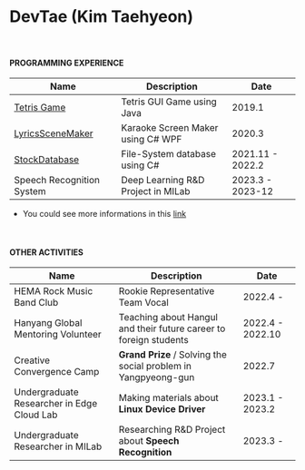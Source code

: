 DevTae (Kim Taehyeon)
=====

<br/>

#### PROGRAMMING EXPERIENCE

| Name | Description | Date |
-------|-------------|-------
| [Tetris Game](https://github.com/DevTae/TetriStyle) | Tetris GUI Game using Java | 2019.1 |
| [LyricsSceneMaker](https://github.com/DevTae/LyricsSceneMaker) | Karaoke Screen Maker using C# WPF | 2020.3 |
| [StockDatabase](https://github.com/DevTae/StockDatabasePreview) | File-System database using C# | 2021.11 - 2022.2|
| Speech Recognition System | Deep Learning R&D Project in MILab | 2023.3 - 2023-12|

  - You could see more informations in this [link](https://github.com/DevTae/DevTae/blob/main/PROJECTS.md)

<br/>

#### OTHER ACTIVITIES

| Name | Description | Date |
-------|-------------|-------
| HEMA Rock Music Band Club | Rookie Representative Team Vocal | 2022.4 - |
| Hanyang Global Mentoring Volunteer | Teaching about Hangul and their future career to foreign students  | 2022.4 - 2022.10 |
| Creative Convergence Camp | **Grand Prize** / Solving the social problem in Yangpyeong-gun | 2022.7 |
| Undergraduate Researcher in Edge Cloud Lab | Making materials about **Linux Device Driver** | 2023.1 - 2023.2 |
| Undergraduate Researcher in MILab | Researching R&D Project about **Speech Recognition** | 2023.3 - |
